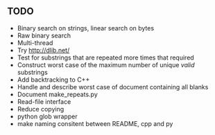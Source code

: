 ﻿TODO
----
* Binary search on strings, linear search on bytes
* Raw binary search
* Multi-thread
* Try http://dlib.net/
* Test for substrings that are repeated more times that required
* Construct worst case of the maximum number of unique _valid_ substrings
* Add backtracking to C++
* Handle and describe worst case of document containing all blanks
* Document make_repeats.py
* Read-file interface
* Reduce copying
* python glob wrapper
* make naming consitent between README, cpp and py
